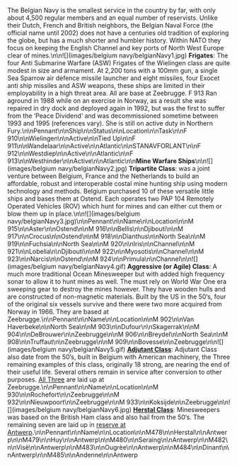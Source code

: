 The Belgian Navy is the smallest service in the country by far, with only about 4,500 regular members and an equal number of reservists. Unlike their Dutch, French and British neighbors, the Belgian Naval Force (the official name until 2002) does not have a centuries old tradition of exploring the globe, but has a much shorter and humbler history. Within NATO they focus on keeping the English Channel and key ports of North West Europe clear of mines.\n\n![](images/belgium navy/belgianNavy1.jpg) **Frigates**: The four Anti Submarine Warfare (ASW) Frigates of the Wielingen class are quite modest in size and armament. At 2,200 tons with a 100mm gun, a single Sea Sparrow air defence missile launcher and eight missiles, four Exocet anti ship missiles and ASW weapons, these ships are limited in their employability in a high threat area. All are base at Zeebrugge. F 913 Ran aground in 1988 while on an exercise in Norway, as a result she was repaired in dry dock and deployed again in 1992, but was the first to suffer from the ‘Peace Dividend‘ and was decommissioned sometime between 1993 and 1995 (references vary). She is still on active duty in Northern Fury.\n\nPennant\n\nShip\n\nStatus\n\nLocation\n\nTask\n\nF 910\n\nWielingen\n\nActive\n\nTied Up\n\nF 911\n\nWandelaar\n\nActive\n\nAtlantic\n\nSTANAVFORLANT\n\nF 912\n\nWestdiep\n\nActive\n\nAtlantic\n\nF 913\n\nWesthinder\n\nActive\n\nAtlantic\n\n**Mine Warfare Ships**\n\n![](images/belgium navy/belgianNavy2.jpg) **Tripartite Class**: was a joint venture between Belgium, France and the Netherlands to build an affordable, robust and interoperable costal mine hunting ship using modern technology and methods. Belgium purchased 10 of these versatile little ships and bases them at Ostend. Each operates two PAP 104 Remotely Operated Vehicles (ROV) which hunt for mines and can either cut them or blow them up in place.\n\n![](images/belgium navy/belgianNavy3.jpg)\n\nPennant\n\nName\n\nLocation\n\nM 915\n\nAster\n\nOstend\n\nM 916\n\nBellis\n\nDjibouti\n\nM 917\n\nCrocus\n\nOstend\n\nM 918\n\nDianthus\n\nNorth Sea\n\nM 919\n\nFuchsia\n\nNorth Sea\n\nM 920\n\nIris\n\nChannel\n\nM 921\n\nLobelia\n\nDjibouti\n\nM 922\n\nMyosotis\n\nChannel\n\nM 923\n\nNarcis\n\nOstend\n\nM 924\n\nPrimula\n\nChannel\n\n![](images/belgium navy/belgianNavy4.gif) **Aggressive (or Agile) Class**: A much more traditional Ocean Minesweeper but with added high frequency sonar to allow it to hunt mines as well. The must rely on World War One era sweeping gear to destroy the mines however. They have wooden hulls and are constructed of non-magnetic materials. Built by the US in the 50‘s, four of the original six vessels survive and there were two more acquired from Norway in 1966. They are based at Zeebrugge.\n\nPennant\n\nName\n\nLocation\n\nM 902\n\nVan Haverbeke\n\nNorth Sea\n\nM 903\n\nDufour\n\nSkagerrak\n\nM 904\n\nDeBrouwer\n\nZeebrugge\n\nM 906\n\nBreydel\n\nNorth Sea\n\nM 908\n\nTruffaut\n\nZeebrugge\n\nM 909\n\nBovesse\n\nZeebrugge\n\n![](images/belgium navy/belgianNavy5.gif) **[Adjutant Class](https://en.wikipedia.org/wiki/Adjutant-class_minesweeper)**: Adjutant Class also date from the 50‘s, built in Belgium with American machinery, the Three remaining examples of this class, originally 18 strong, are nearing the end of their useful life. Several others remain in service after conversion to other purposes. [All Three](http://www.navypedia.org/ships/belgium/be_ms_diest.htm) are laid up at Zeebrugge.\n\nPennant\n\nName\n\nLocation\n\nM 930\n\nRochefort\n\nZeebrugge\n\nM 932\n\nNieuwpoort\n\nZeebrugge\n\nM 933\n\nKoksijde\n\nZeebrugge\n\n![](images/belgium navy/belgianNavy6.jpg) **[Herstal Class](http://aboardtheminesweeper.blogspot.ca/2012/02/minesweeper.html)**: Minesweepers was based on the British Ham class and also hail from the 50‘s. The remaining seven are laid up in [reserve at Antwerp](http://www.navypedia.org/ships/belgium/be_ms_temse.htm).\n\nPennant\n\nName\n\nLocation\n\nM478\n\nHerstal\n\nAntwerp\n\nM479\n\nHuy\n\nAntwerp\n\nM480\n\nSeraing\n\nAntwerp\n\nM482\n\nVisè\n\nAntwerp\n\nM483\n\nOugrèe\n\nAntwerp\n\nM484\n\nDinant\n\nAntwerp\n\nM485\n\nAndenne\n\nAntwerp

